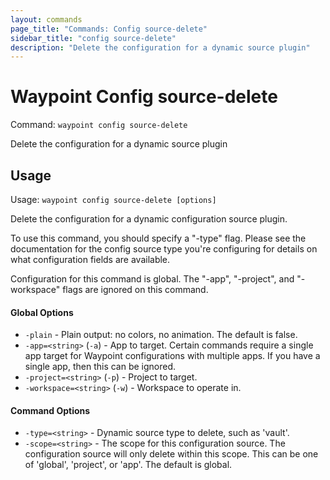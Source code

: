 ```yaml
---
layout: commands
page_title: "Commands: Config source-delete"
sidebar_title: "config source-delete"
description: "Delete the configuration for a dynamic source plugin"
---
```


# Waypoint Config source-delete

Command: `waypoint config source-delete`

Delete the configuration for a dynamic source plugin


## Usage

Usage: `waypoint config source-delete [options]`


  Delete the configuration for a dynamic configuration source plugin.

  To use this command, you should specify a "-type" flag. Please see the
  documentation for the config source type you're configuring for details on
  what configuration fields are available.

  Configuration for this command is global. The "-app", "-project", and
  "-workspace" flags are ignored on this command.

#### Global Options

- `-plain` - Plain output: no colors, no animation. The default is false.
- `-app=<string>` (`-a`) - App to target. Certain commands require a single app target for Waypoint configurations with multiple apps. If you have a single app, then this can be ignored.
- `-project=<string>` (`-p`) - Project to target.
- `-workspace=<string>` (`-w`) - Workspace to operate in.

#### Command Options

- `-type=<string>` - Dynamic source type to delete, such as 'vault'.
- `-scope=<string>` - The scope for this configuration source. The configuration source will only delete within this scope. This can be one of 'global', 'project', or 'app'. The default is global.

